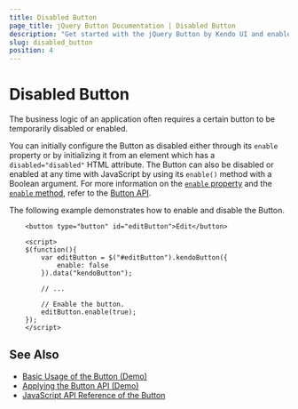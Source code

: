```yaml
---
title: Disabled Button
page_title: jQuery Button Documentation | Disabled Button
description: "Get started with the jQuery Button by Kendo UI and enable or disable the widget."
slug: disabled_button
position: 4
---
```


# Disabled Button

The business logic of an application often requires a certain button to be temporarily disabled or enabled.

You can initially configure the Button as disabled either through its `enable` property or by initializing it from an element which has a `disabled="disabled"` HTML attribute. The Button can also be disabled or enabled at any time with JavaScript by using its `enable()` method with a Boolean argument. For more information on the [`enable` property](/api/javascript/ui/button/configuration/enable) and the [`enable` method](/api/javascript/ui/button/methods/enable), refer to the [Button API](/api/javascript/ui/button).

The following example demonstrates how to enable and disable the Button.

		<button type="button" id="editButton">Edit</button>

		<script>
		$(function(){
			var editButton = $("#editButton").kendoButton({
				enable: false
			}).data("kendoButton");

			// ...

			// Enable the button.
			editButton.enable(true);
		});
		</script>

## See Also

* [Basic Usage of the Button (Demo)](https://demos.telerik.com/kendo-ui/button/index)
* [Applying the Button API (Demo)](https://demos.telerik.com/kendo-ui/button/api)
* [JavaScript API Reference of the Button](/api/javascript/ui/button)
